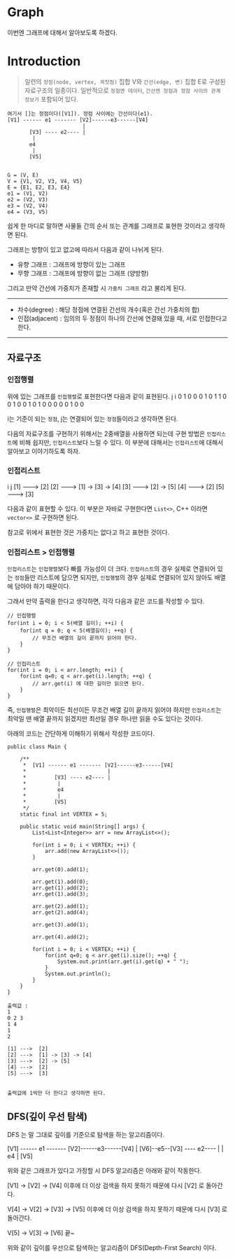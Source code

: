 # Graph
이번엔 그래프에 대해서 알아보도록 하겠다.

# Introduction
> 일련의 `정점(node, vertex, 꼭짓점)` 집합 V와 `간선(edge, 변)` 집합 E로 구성된 자료구조의 일종이다. 일반적으로 `정점엔 데이터`, `간선엔 정점과 정잠 사이의 관계 정보가` 포함되어 있다.

```
여기서 []는 정점이다([V1]). 정점 사이에는 간선이다(e1).
[V1] ------ e1 ------- [V2]------e3------[V4]
                        |
       [V3] ---- e2---- |
        |
       e4
        |
       [V5]     
            

G = (V, E)
V = {V1, V2, V3, V4, V5}
E = {E1, E2, E3, E4}
e1 = (V1, V2)
e2 = (V2, V3)
e3 = (V2, V4)
e4 = (V3, V5)
```

쉽게 한 마디로 말하면 사물들 간의 순서 또는 관계를 그래프로 표현한 것이라고 생각하면 된다.

그래프는 방향이 있고 없고에 따라서 다음과 같이 나뉘게 된다.

- 유향 그래프 : 그래프에 방향이 있는 그래프
- 무향 그래프 : 그래프에 방향이 없는 그래프 (양방향)

그리고 만약 간선에 가중치가 존재할 시 `가중치 그래프` 라고 불리게 된다.

---

- 차수(degree) : 해당 정점에 연결된 간선의 개수(혹은 간선 가중치의 합)
- 인접(adjacent) : 임의의 두 정점이 하나의 간선에 연결돼 있을 때, 서로 인접한다고 한다.

---

## 자료구조
### 인접행렬
위에 있는 그래프를 `인접행렬`로 표현한다면 다음과 같이 표현된다.
     j
   i 0 1 0 0 0
     1 0 1 1 0
     0 1 0 0 1
     0 1 0 0 0
     0 0 1 0 0

i는 기준이 되는 `정점`, j는 연결되어 있는 `정점`들이라고 생각하면 된다.

다음의 자료구조를 구현하기 위해서는 2중배열을 사용하면 되는데 구현 방법은 `인접리스트`에 비해 쉽지만, `인접리스트`보다 느릴 수 있다. 이 부분에 대해서는 `인접리스트`에 대해서 알아보고 이야기하도록 하자.


### 인접리스트
 i         j
[1] --->  [2]
[2] --->  [1] -> [3] -> [4]
[3] --->  [2] -> [5]
[4] --->  [2]
[5] --->  [3] 

다음과 같이 표현할 수 있다. 이 부분은 자바로 구현한다면 `List<>`, C++ 이라면 `vector<>` 로 구현하면 된다.

참고로 위에서 표현한 것은 가중치는 없다고 하고 표현한 것이다.


### 인접리스트 > 인접행렬
`인접리스트`는 `인접행렬`보다 빠를 가능성이 더 크다. `인접리스트`의 경우 실제로 연결되어 있는 `정점`들만 리스트에 담으면 되지만, `인접행렬`의 경우 실제로 연결되어 있지 않아도 배열에 담아야 하기 때문이다.

그래서 만약 출력을 한다고 생각하면, 각각 다음과 같은 코드를 작성할 수 있다.
```
// 인접행렬
for(int i = 0; i < 5(배열 길이); ++i) {
    for(int q = 0; q < 5(배열길이); ++q) {
        // 무조건 배열의 길이 끝까지 읽어야 한다.
    }
}

// 인접리스트
for(int i = 0; i < arr.length; ++i) {
    for(int q=0; q < arr.get(i).length; ++q) {
        // arr.get(i) 에 대한 길이만 읽으면 된다.
    }
} 
```

즉, `인접행렬`은 최악이든 최선이든 무조건 배열 길이 끝까지 읽어야 하지만 `인접리스트`는 최악일 땐 배열 끝까지 읽겠지만 최선일 경우 하나만 읽을 수도 있다는 것이다.


아래의 코드는 간단하게 이해하기 위해서 작성한 코드이다.
```
public class Main {

	/**
	 *  [V1] ------ e1 ------- [V2]------e3------[V4]
     *                          |
     *         [V3] ---- e2---- |
     *          |
     *          e4
     *          |
     *         [V5]   
	 */
	static final int VERTEX = 5;
	
	public static void main(String[] args) {
		List<List<Integer>> arr = new ArrayList<>();
		
		for(int i = 0; i < VERTEX; ++i) {
			arr.add(new ArrayList<>());
		}
		
		arr.get(0).add(1);
		
		arr.get(1).add(0);
		arr.get(1).add(2);
		arr.get(1).add(3);
		
		arr.get(2).add(1);
		arr.get(2).add(4);
		
		arr.get(3).add(1);
		
		arr.get(4).add(2);
		
		for(int i = 0; i < VERTEX; ++i) {
			for(int q=0; q < arr.get(i).size(); ++q) {
				System.out.print(arr.get(i).get(q) + " ");
			}
			System.out.println();
		}
	}
}

출력값 :
1 
0 2 3 
1 4 
1 
2 

[1] --->  [2]
[2] --->  [1] -> [3] -> [4]
[3] --->  [2] -> [5]
[4] --->  [2]
[5] --->  [3] 


출력값에 1씩만 더 한다고 생각하면 된다.
```

## DFS(깊이 우선 탐색)
DFS 는 말 그대로 깊이를 기준으로 탐색을 하는 알고리즘이다.

[V1] ------ e1 ------- [V2]------e3------[V4]
                        |
[V6]--e5--[V3] ---- e2---- |
            |
           e4
            |
          [V5]    

위와 같은 그래프가 있다고 가정할 시 DFS 알고리즘은 아래와 같이 작동한다.

[V1] -> [V2] -> [V4] 이후에 더 이상 검색을 하지 못하기 때문에 다시 [V2] 로 돌아간다.

V[4] -> V[2] -> [V3] -> [V5] 이후에 더 이상 검색을 하지 못하기 때문에 다시 [V3] 로 돌아간다.

V[5] -> V[3] -> [V6] 끝~

위와 같이 깊이를 우선으로 탐색하는 알고리즘이 DFS(Depth-First Search) 이다.